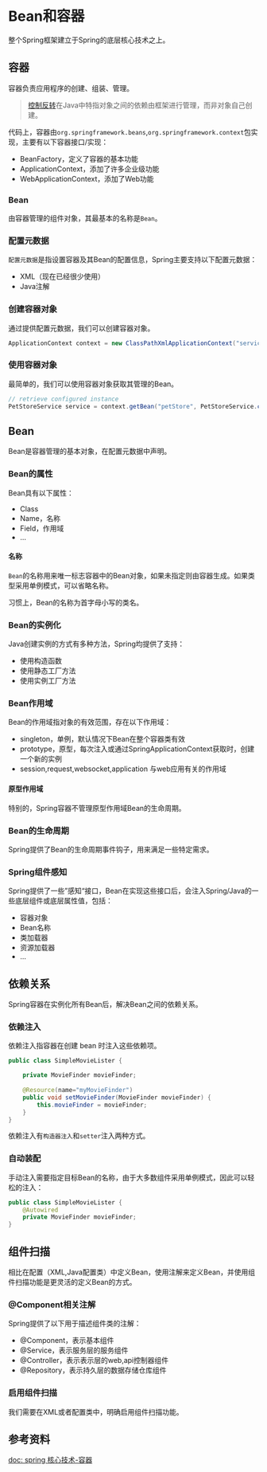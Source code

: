 # Bean和容器

整个Spring框架建立于Spring的底层核心技术之上。
## 容器

容器负责应用程序的创建、组装、管理。

>[控制反转](https://en.wikipedia.org/wiki/Inversion_of_control)在Java中特指对象之间的依赖由框架进行管理，而非对象自己创建。

代码上，容器由`org.springframework.beans`,`org.springframework.context`包实现，主要有以下容器接口/实现：

- BeanFactory，定义了容器的基本功能
- ApplicationContext，添加了许多企业级功能
- WebApplicationContext，添加了Web功能

### Bean

由容器管理的组件对象，其最基本的名称是`Bean`。

### 配置元数据

`配置元数据`是指设置容器及其Bean的配置信息，Spring主要支持以下配置元数据：

- XML（现在已经很少使用）
- Java注解

### 创建容器对象

通过提供配置元数据，我们可以创建容器对象。

```java
ApplicationContext context = new ClassPathXmlApplicationContext("services.xml", "daos.xml");
```

### 使用容器对象

最简单的，我们可以使用容器对象获取其管理的Bean。

```java
// retrieve configured instance
PetStoreService service = context.getBean("petStore", PetStoreService.class);
```

## Bean

Bean是容器管理的基本对象，在配置元数据中声明。

### Bean的属性

Bean具有以下属性：

- Class
- Name，名称
- Field，作用域
- ...

#### 名称

`Bean`的名称用来唯一标志容器中的Bean对象，如果未指定则由容器生成。如果类型采用单例模式，可以省略名称。

习惯上，Bean的名称为首字母小写的类名。

### Bean的实例化

Java创建实例的方式有多种方法，Spring均提供了支持：

- 使用构造函数
- 使用静态工厂方法
- 使用实例工厂方法

### Bean作用域

Bean的作用域指对象的有效范围，存在以下作用域：

- singleton，单例，默认情况下Bean在整个容器类有效
- prototype，原型，每次注入或通过SpringApplicationContext获取时，创建一个新的实例
- session,request,websocket,application 与web应用有关的作用域

#### 原型作用域

特别的，Spring容器不管理原型作用域Bean的生命周期。

### Bean的生命周期

Spring提供了Bean的生命周期事件钩子，用来满足一些特定需求。
### Spring组件感知

Spring提供了一些”感知“接口，Bean在实现这些接口后，会注入Spring/Java的一些底层组件或底层属性值，包括：

- 容器对象
- Bean名称
- 类加载器
- 资源加载器
- ...

## 依赖关系

Spring容器在实例化所有Bean后，解决Bean之间的依赖关系。

### 依赖注入

依赖注入指容器在创建 bean 时注入这些依赖项。

```java
public class SimpleMovieLister {

	private MovieFinder movieFinder;
	
	@Resource(name="myMovieFinder")
	public void setMovieFinder(MovieFinder movieFinder) {
		this.movieFinder = movieFinder;
	}
}
```

依赖注入有`构造器注入`和`setter`注入两种方式。

### 自动装配

手动注入需要指定目标Bean的名称，由于大多数组件采用单例模式，因此可以轻松的注入：

```java
public class SimpleMovieLister {
	@Autowired
	private MovieFinder movieFinder;
}
```

## 组件扫描

相比在配置（XML,Java配置类）中定义Bean，使用注解来定义Bean，并使用组件扫描功能是更灵活的定义Bean的方式。

### @Component相关注解

Spring提供了以下用于描述组件类的注解：

- @Component，表示基本组件
- @Service，表示服务层的服务组件
- @Controller，表示表示层的web,api控制器组件
- @Repository，表示持久层的数据存储仓库组件

### 启用组件扫描

我们需要在XML或者配置类中，明确启用组件扫描功能。

## 参考资料

[doc: spring 核心技术-容器](https://docs.spring.io/spring-framework/reference/core.html)